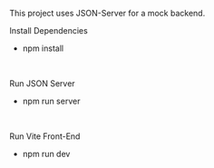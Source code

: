 This project uses JSON-Server for a mock backend.

Install Dependencies <br>
  - npm install 

<br> 

Run JSON Server <br>
  - npm run server

<br>     

Run Vite Front-End <br> 
  - npm run dev
